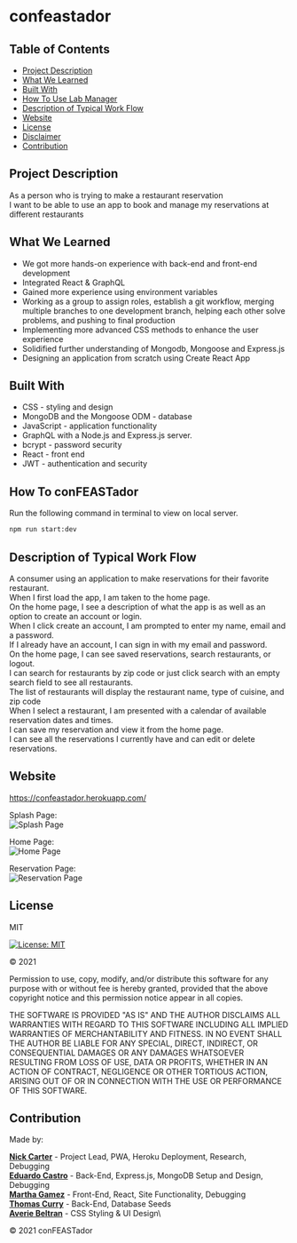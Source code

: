 # confeastador

## Table of Contents

- [Project Description](#project-description)
- [What We Learned](#what-we-learned)
- [Built With](#built-with)
- [How To Use Lab Manager](#how-to-use-lab-manager)
- [Description of Typical Work Flow](#description-of-typical-work-flow)
- [Website](#website)
- [License](#license)
- [Disclaimer](#disclaimer)
- [Contribution](#contribution)

## Project Description

As a person who is trying to make a restaurant reservation</br>
I want to be able to use an app to book and manage my reservations at different restaurants

## What We Learned

- We got more hands-on experience with back-end and front-end development
- Integrated React & GraphQL
- Gained more experience using environment variables
- Working as a group to assign roles, establish a git workflow, merging multiple branches to one development branch, helping each other solve problems, and pushing to final production
- Implementing more advanced CSS methods to enhance the user experience
- Solidified further understanding of Mongodb, Mongoose and Express.js
- Designing an application from scratch using Create React App

## Built With

- CSS - styling and design
- MongoDB and the Mongoose ODM - database
- JavaScript - application functionality
- GraphQL with a Node.js and Express.js server.
- bcrypt - password security
- React - front end
- JWT - authentication and security

## How To conFEASTador

Run the following command in terminal to view on local server.

```bash
npm run start:dev
```

## Description of Typical Work Flow

A consumer using an application to make reservations for their favorite restaurant.</br>
When I first load the app, I am taken to the home page.</br>
On the home page, I see a description of what the app is as well as an option to create an account or login.</br>
When I click create an account, I am prompted to enter my name, email and a password. </br>
If I already have an account, I can sign in with my email and password. </br>
On the home page, I can see saved reservations, search restaurants, or logout. </br>
I can search for restaurants by zip code or just click search with an empty search field to see all restaurants.</br>
The list of restaurants will display the restaurant name, type of cuisine, and zip code</br>
When I select a restaurant, I am presented with a calendar of available reservation dates and times.</br>
I can save my reservation and view it from the home page.</br>
I can see all the reservations I currently have and can edit or delete reservations.</br>

## Website

https://confeastador.herokuapp.com/

Splash Page:\
![Splash Page](https://user-images.githubusercontent.com/73920328/120909475-2c16e480-c63b-11eb-81b9-3a15013940e5.png)

Home Page:\
![Home Page](https://user-images.githubusercontent.com/73920328/120909521-76986100-c63b-11eb-8749-95e07087bb9f.png)

Reservation Page:\
![Reservation Page](https://user-images.githubusercontent.com/73920328/120909536-9465c600-c63b-11eb-89c9-a7822a012299.png)

## License

MIT

[![License: MIT](https://img.shields.io/badge/License-MIT-yellow.svg)](https://opensource.org/licenses/MIT)

&copy; 2021

Permission to use, copy, modify, and/or distribute this software for any purpose with or without fee is hereby granted, provided that the above copyright notice and this permission notice appear in all copies.

THE SOFTWARE IS PROVIDED "AS IS" AND THE AUTHOR DISCLAIMS ALL WARRANTIES WITH REGARD TO THIS SOFTWARE INCLUDING ALL IMPLIED WARRANTIES OF MERCHANTABILITY AND FITNESS. IN NO EVENT SHALL THE AUTHOR BE LIABLE FOR ANY SPECIAL, DIRECT, INDIRECT, OR CONSEQUENTIAL DAMAGES OR ANY DAMAGES WHATSOEVER RESULTING FROM LOSS OF USE, DATA OR PROFITS, WHETHER IN AN ACTION OF CONTRACT, NEGLIGENCE OR OTHER TORTIOUS ACTION, ARISING OUT OF OR IN CONNECTION WITH THE USE OR PERFORMANCE OF THIS SOFTWARE.

## Contribution

Made by:

**[Nick Carter](https://github.com/NickolausCarter)** - Project Lead, PWA, Heroku Deployment, Research, Debugging\
**[Eduardo Castro](https://github.com/mambru82)** - Back-End, Express.js, MongoDB Setup and Design, Debugging\
**[Martha Gamez](https://github.com/marth121)** - Front-End, React, Site Functionality, Debugging\
**[Thomas Curry](https://github.com/curryduz)** - Back-End, Database Seeds\
**[Averie Beltran](https://github.com/averiebeltran)** - CSS Styling & UI Design\

&copy; 2021 conFEASTador
